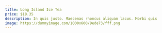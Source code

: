 ```yaml
---
title: Long Island Ice Tea
price: $18.35
description: In quis justo. Maecenas rhoncus aliquam lacus. Morbi quis tortor id nulla ultrices aliquet.
image: https://dummyimage.com/1000x600/9ede73/fff.png
---
```

